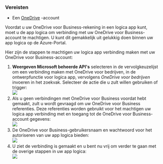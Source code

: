 ### <a name="prerequisites"></a>Vereisten
- Een [OneDrive](http://OneDrive.com) -account 

Voordat u uw OneDrive voor Business-rekening in een logica app kunt, moet u de app logica om verbinding met uw OneDrive voor Business-account te machtigen. U kunt dit gemakkelijk uit gelukkig doen binnen uw app logica op de Azure-Portal. 

Hier zijn de stappen te machtigen uw logica app verbinding maken met uw OneDrive voor Business-account:

1. **Weergeven Microsoft beheerde API's** selecteren in de vervolgkeuzelijst om een verbinding maken met OneDrive voor bedrijven, in de ontwerpfunctie voor logica app, vervolgens *OneDrive voor bedrijven* invoeren in het zoekvak. Selecteer de actie die u zult willen gebruiken of trigger:  
  ![](./media/connectors-create-api-onedriveforbusiness/onedriveforbusiness-1.png)
2. Als u geen verbindingen met OneDrive voor Business voordat hebt gemaakt, zult u wordt gevraagd om uw OneDrive voor Business referenties. Deze referenties worden gebruikt voor het machtigen uw logica app verbinding met en toegang tot de OneDrive voor Business-account gegevens:  
  ![](./media/connectors-create-api-onedriveforbusiness/onedriveforbusiness-2.png)
3. De OneDrive voor Business-gebruikersnaam en wachtwoord voor het autoriseren van uw app logica bieden:  
  ![](./media/connectors-create-api-onedriveforbusiness/onedriveforbusiness-3.png)   
4. U ziet de verbinding is gemaakt en u bent nu vrij om verder te gaan met de overige stappen in uw app logica:  
  ![](./media/connectors-create-api-onedriveforbusiness/onedriveforbusiness-4.png)   
